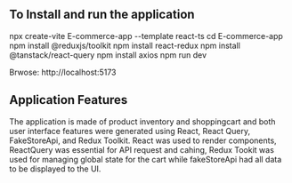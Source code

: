 
## To Install and run the application
npx create-vite E-commerce-app --template react-ts
cd E-commerce-app
npm install @reduxjs/toolkit
npm install react-redux
npm install @tanstack/react-query
npm install axios
npm run dev

Brwose: http://localhost:5173

## Application Features

The application is made of product inventory and shoppingcart and both user interface features were generated using React, React Query, FakeStoreApi, and Redux Toolkit. React was used to render components, ReactQuery was essential for API request and cahing, Redux Tookit was used for managing global state for the cart while fakeStoreApi had all data to be displayed to the UI.



